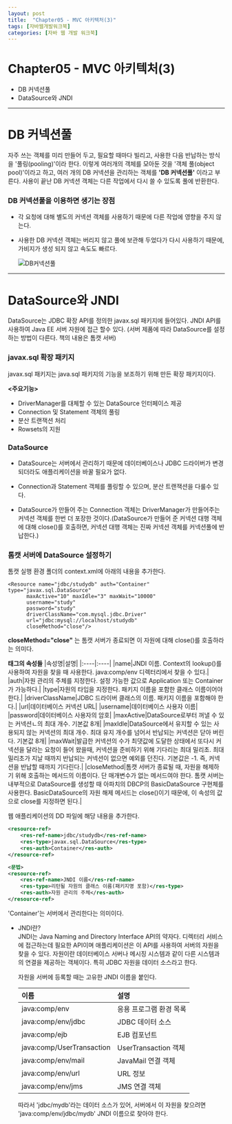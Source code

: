 ```yaml
---
layout: post
title:  "Chapter05 - MVC 아키텍처(3)"
tags: [자바웹개발워크북]
categories: [자바 웹 개발 워크북]
---
```


Chapter05 - MVC 아키텍처(3)
=========================

- DB 커넥션풀
- DataSource와 JNDI

---

DB 커넥션풀
==========

자주 쓰는 객체를 미리 만들어 두고, 필요할 때마다 빌리고, 사용한 다음 반납하는 방식을 '풀링(pooling)'이라 한다. 이렇게 여러개의 객체를 모아둔 것을 '객체 풀(object pool)'이라고 하고, 여러 개의 DB 커넥션을 관리하는 객체를 **'DB 커넥션풀'** 이라고 부른다. 사용이 끝난 DB 커넥션 객체는 다른 작업에서 다시 쓸 수 있도록 풀에 반환한다.

### DB 커넥션풀을 이용하면 생기는 장점
- 각 요청에 대해 별도의 커넥션 객체를 사용하기 때문에 다른 작업에 영향을 주지 않는다.
- 사용한 DB 커넥션 객체는 버리지 않고 풀에 보관해 두었다가 다시 사용하기 때문에, 가비지가 생성 되지 않고 속도도 빠르다.  

  ![DB커넥션풀](http://cfs13.tistory.com/image/29/tistory/2008/12/08/17/14/493cd77608d0c)

---
DataSource와 JNDI
==================

DataSource는 JDBC 확장 API를 정의한 javax.sql 패키지에 들어있다. JNDI API를 사용하여 Java EE 서버 자원에 접근 할수 있다. (서버 제품에 따라 DataSource를 설정 하는 방법이 다른다. 책의 내용은 톰캣 서버)

### javax.sql 확장 패키지

javax.sql 패키지는 java.sql 패키지의 기능을 보조하기 위해 만든 확장 패키지이다.

**<주요기능>**
  - DriverManager를 대체할 수 있는 DataSource 인터페이스 제공
  - Connection 및 Statement 객체의 풀링
  - 분산 트랜잭션 처리
  - Rowsets의 지원

### DataSource
  - DataSource는 서버에서 관리하기 때문에 데이터베이스나 JDBC 드라이버가 변경되더라도 애플리케이션을 바꿀 필요가 없다.

  - Connection과 Statement 객체를 풀링할 수 있으며, 분산 트랜잭션을 다룰수 있다.

  - DataSource가 만들어 주는 Connection 객체는 DriverManager가 만들어주는 커넥션 객체를 한번 더 포장한 것이다.(DataSource가 만들어 준 커넥션 대행 객체에 대해 close()를 호출하면, 커넥션 대행 객체는 진짜 커넥션 객체를 커넥션풀에 반납한다.)  

### 톰캣 서버에 DataSource 설정하기


  톰캣 실행 환경 폴더의 context.xml에 아래의 내용을 추가한다.
  ```
  <Resource name="jdbc/studydb" auth="Container" type="javax.sql.DataSource"
		maxActive="10" maxIdle="3" maxWait="10000"
		username="study"
		password="study"
		driverClassName="com.mysql.jdbc.Driver"
		url="jdbc:mysql://localhost/studydb"
		closeMethod="close"/>
  ```
  **closeMethod="close"** 는 톰캣 서버가 종료되면 이 자원에 대해 close()를 호출하라는 의미다.

  **<Resource> 태그의 속성들**
  |속성명|설명|
  |:----|:----|
  |name|JNDI 이름. Context의 lookup()를 사용하여 자원을 찾을 때 사용한다. java:comp/env 디렉터리에서 찾을 수 있다.|
  |auth|자원 관리의 주체를 지정한다. 설정 가능한 값으로 Application 또는 Container가 가능하다.|
  |type|자원의 타입을 지정한다. 패키지 이름을 포함한 클래스 이름이어야 한다.|
  |driverClassName|JDBC 드라이버 클래스의 이름. 패키지 이름을 포함해야 한다.|
  |url|데이터베이스 커넥션 URL|
  |username|데이터베이스 사용자 이름|
  |password|데이터베이스 사용자의 암호|
  |maxActive|DataSource로부터 꺼낼 수 있는 커넥션ㄴ의 최대 개수. 기본값 8개|
  |maxIdle|DataSource에서 유지할 수 있는 사용되지 않는 커넥션의 최대 개수. 최대 유지 개수를 넘어서 반납되는 커넥션은 닫아 버린다. 기본값 8개|
  |maxWait|발급한 커넥션의 수가 최댓값에 도달한 상태에서 또다시 커넥션을 달라는 요청이 들어 왔을때, 커넥션을 준비하기 위해 기다리는 최대 밀리초. 최대 밀리초가 지날 때까지 반납되는 커넥션이 없으면 예외를 던진다. 기본값은 -1. 즉, 커넥션을 반납할 때까지 기다린다.|
  |closeMethod|톰캣 서버가 종료될 때, 자원을 해제하기 위해 호출하는 메서드의 이름이다. 단 매개변수가 없는 메서드여야 한다. 톰캣 서버는 내부적으로 DataSource를 생성할 때 아파치의 DBCP의 BasicDataSource 구현체를 사용한다. BasicDataSource의 자원 해제 메서드는 close()이기 때문에, 이 속성의 값으로 close를 지정하면 된다.|

  웹 애플리케이션의 DD 파일에 해당 내용을 추가한다.
  ```xml
  <resource-ref>
      <res-ref-name>jdbc/studydb</res-ref-name>
      <res-type>javax.sql.DataSource</res-type>
      <res-auth>Container</res-auth>
  </resource-ref>
  ```
  ```xml
  <문법>
  <resource-ref>
      <res-ref-name>JNDI 이름</res-ref-name>
      <res-type>리턴될 자원의 클래스 이름(패키지명 포함)</res-type>
      <res-auth>자원 관리의 주체</res-auth>
  </resource-ref>
  ```
  'Container'는 서버에서 관리한다는 의미이다.

  - JNDI란?  
    JNDI는 Java Naming and Directory Interface API의 약자다. 디렉터리 서비스에 접근하는데 필요한 API이며 애플리케이션은 이 API를 사용하여 서버의 자원을 찾을 수 있다. 자원이란 데이터베이스 서버나 메시징 시스템과 같이 다른 시스템과의 연결을 제공하는 객체이다. 특히 JDBC 자원을 데이터 소스라고 한다.  

    자원을 서버에 등록할 때는 고유한 JNDI 이름을 붙인다.

    |이름|설명|
    |:---|:---|
    |java:comp/env|응용 프로그램 환경 목록|
    |java:comp/env/jdbc|JDBC 데이터 소스|
    |java:comp/ejb|EJB 컴포넌트|
    |java:comp/UserTransaction|UserTransaction 객체|
    |java:comp/env/mail|JavaMail 연결 객체|
    |java:comp/env/url|URL 정보|
    |java:comp/env/jms|JMS 연결 객체|  
    따라서 'jdbc/mydb'라는 데이터 소스가 있어, 서버에서 이 자원을 찾으려면 'java:comp/env/jdbc/mydb' JNDI 이름으로 찾아야 한다.
